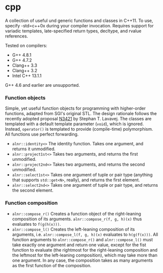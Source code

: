 # cpp

A collection of useful und generic functions and classes in C++11.
To use, specify -std=c++0x during your compiler invocation. Requires
support for variadic templates, late-specified return types, decltype,
and rvalue references.

Tested on compilers:
* G++ 4.8.1
* G++ 4.7.2
* Clang++ 3.3
* Clang++ 3.2
* Intel C++ 13.1.1

G++ 4.6 and earlier are unsupported.

### Function objects

Simple, yet useful function objects for programming with higher-order
functions, adapted from SGI's original STL. The design rationale follows
the recently adopted proposal [N3421](http://www.open-std.org/jtc1/sc22/wg21/docs/papers/2012/n3421.htm)
by Stephan T. Lavavej. The classes are templated with a default template 
parameter (`void`), which is ignored. Instead, `operator()` is templated to
provide (compile-time) polymorphism. All functions use perfect forwarding.

* `alnr::identity<>` The identity function. Takes one argument, and 
returns it unmodified.
* `alnr::project1st<>` Takes two arguments, and returns the first unmodified.
* `alnr::project2nd<>` Takes two arguments, and returns the second unmodified.
* `alnr::select1st<>` Takes one argument of tuple or pair type (anything that 
supports `std::get<N>`, really), and returns the first element.
* `alnr::select2nd<>` Takes one argument of tuple or pair type, and returns the 
second element.

### Function composition
* `alnr::compose_r()` Creates a function object of the right-leaning composition
of its arguments. `alnr::compose_r(f, g, h)(x)` thus evaluates to `f(g(h(x)))`.
* `alnr::compose_l()` Creates the left-leaning composition of its arguments, i.e.
`alnr::compose_l(f, g, h)(x)` evaluates to `h(g(f(x)))`.
All function arguments to `alnr::compose_r()` and `alnr::compose_l()` must take
exactly one argument and return one value, except for the fist function to evaluate
(the rightmost for the right-leaning composition and the leftmost for the left-leaning
composition), which may take more than one argument. In any case, the composition
takes as many arguments as the first function of the composition.
